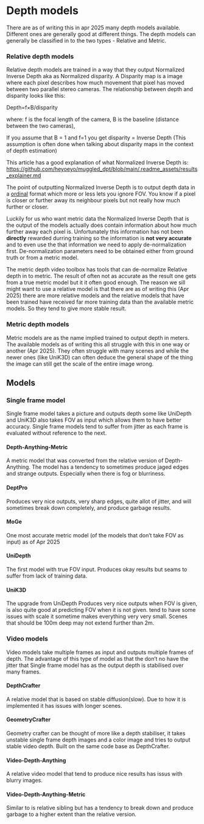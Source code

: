 # Depth models

There are as of writing this in apr 2025 many depth models available.
Different ones are generally good at different things.
The depth models can generally be classified in to the two types - Relative and Metric.

### Relative depth models
Relative depth models are trained in a way that they output Normalized Inverse Depth aka as Normalized disparity.
A Disparity map is a image where each pixel describes how much movement that pixel has moved between two parallel stereo cameras.
The relationship between depth and disparity looks like this:

Depth=f×B/disparity

where:
f is the focal length of the camera,
B is the baseline (distance between the two cameras),

If you assume that B = 1 and f=1 you get disparity = Inverse Depth (This assumption is often done when talking about disparity maps in the context of depth estimation)

This article has a good explanation of what Normalized Inverse Depth is:
https://github.com/heyoeyo/muggled_dpt/blob/main/.readme_assets/results_explainer.md

The point of outputting Normalized Inverse Depth is to output depth data in a [ordinal](https://en.wikipedia.org/wiki/Ordinal_data) format
which more or less lets you ignore FOV. You know if a pixel is closer or further away its neighbour pixels but not really how much further or closer.

Luckily for us who want metric data the Normalized Inverse Depth that is the output of the models actually does contain information about how much further
away each pixel is. Unfortunately this information has not been **directly** rewarded durring training so the information is **not very accurate** and to
even use the that information we need to apply de-normalization first. De-normalization parameters need to be obtained either from ground truth or
from a metric model.

The metric depth video toolbox has tools that can de-normalize Relative depth in to metric. The result of often not as accurate as the result one gets from
a true metric model but it it often good enough. The reason we sill might want to use a relative model is that there are as of writing this (Apr 2025)
there are more relative models and the relative models that have been trained have received far more training data than the available metric models.
So they tend to give more stable result.


### Metric depth models 
Metric models are as the name implied trained to output depth in meters. The available models as of writing this all struggle with this in one way or another (Apr 2025).
They often struggle with many scenes and while the newer ones (like UniK3D) can often deduce the general shape of the thing the image can still get the scale
of the entire image wrong.

## Models

### Single frame model
Single frame model takes a picture and outputs depth some like UniDepth and UniK3D also takes FOV as input which allows them to have better accuracy. Single frame models tend to suffer from jitter as each frame is evaluated without reference to the next.

#### Depth-Anything-Metric
A metric model that was converted from the relative version of Depth-Anything. The model has a tendency to sometimes produce jaged edges and strange outputs. Especially when there is fog or blurriness.

#### DeptPro
Produces very nice outputs, very sharp edges, quite allot of jitter, and will sometimes break down completely, and produce garbage results.

#### MoGe
One most accurate metric model (of the models that don’t take FOV as input) as of Apr 2025 

#### UniDepth
The first model with true FOV input. Produces okay results but seams to suffer from lack of training data.

#### UniK3D
The upgrade from UniDepth Produces very nice outputs when FOV is given, is also quite good at predicting FOV when it is not given. tend to have some issues with scale it sometime makes everything very very small. Scenes that should be 100m deep may not extend further than 2m.

### Video models
Video models take multiple frames as input and outputs multiple frames of depth. The advantage of this type of model as that the don’t no have the jitter that Single frame model has as the output depth is stabilised over many frames.

#### DepthCrafter
A relative model that is based on stable diffusion(slow). Due to how it is implemented it has issues with longer scenes.

#### GeometryCrafter
Geometry crafter can be thought of more like a depth stabiliser, it takes unstable single frame depth images and a color image and tries to output stable video depth. Built on the same code base as DepthCrafter.

#### Video-Depth-Anything
A relative video model that tend to produce nice results has issus with blurry images.

#### Video-Depth-Anything-Metric
Similar to is relative sibling but has a tendency to break down and produce garbage to a higher extent than the relative version.
